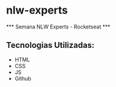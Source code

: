 # nlw-experts

*** Semana NLW Experts - Rocketseat ***

## Tecnologias Utilizadas:

- HTML
- CSS
- JS
- Github